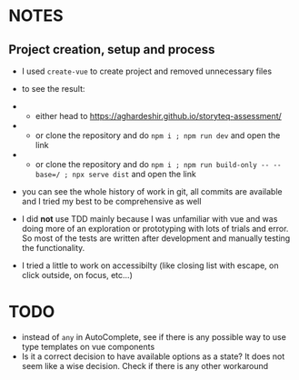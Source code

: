 # NOTES

## Project creation, setup and process

- I used `create-vue` to create project and removed unnecessary files
- to see the result:
- - either head to https://aghardeshir.github.io/storyteq-assessment/
- - or clone the repository and do `npm i ; npm run dev` and open the link
- - or clone the repository and do `npm i ; npm run build-only -- --base=/ ; npx serve dist` and open the link
- you can see the whole history of work in git, all commits are available and I tried my best to be comprehensive as well

- I did **not** use TDD mainly because I was unfamiliar with vue and was doing more of an exploration or prototyping with lots of trials and error. So most of the tests are written after development and manually testing the functionality.
- I tried a little to work on accessibilty (like closing list with escape, on click outside, on focus, etc...)

# TODO

- instead of `any` in AutoComplete, see if there is any possible way to use type templates on vue components
- Is it a correct decision to have available options as a state? It does not seem like a wise decision. Check if there is any other workaround
